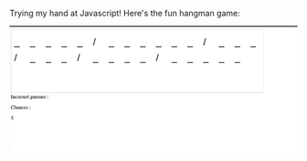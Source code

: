 Trying my hand at Javascript! Here's the fun hangman game:

![](https://github.com/prashantgupta24/hangman/blob/master/hangman.gif)
